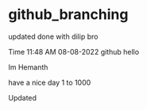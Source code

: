 # github_branching

updated done with dilip bro

Time 11:48 AM 08-08-2022
github
hello 

Im Hemanth 

have a nice day
1 to 1000

Updated
